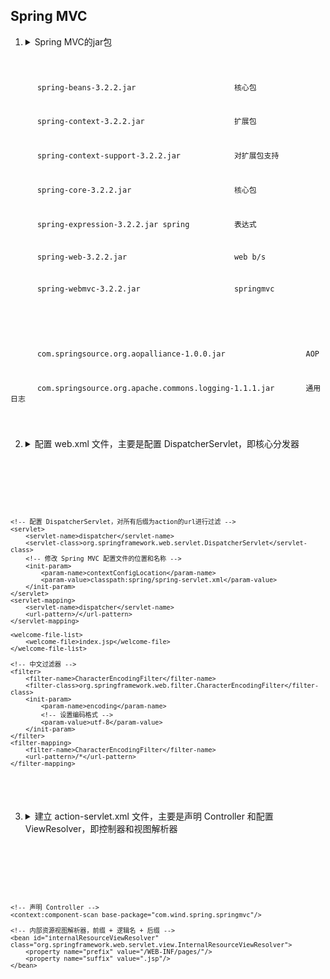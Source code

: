 ## Spring MVC
1. <details>
   <summary>Spring MVC的jar包</summary>
   <pre><code><p>spring-aop-3.2.2.jar                        AOP</p>
   <p>      spring-aspects-3.2.2.jar                    AOP</p>
<p>      spring-beans-3.2.2.jar                      核心包</p>
<p>      spring-context-3.2.2.jar                    扩展包</p>
<p>      spring-context-support-3.2.2.jar            对扩展包支持</p>
<p>      spring-core-3.2.2.jar                       核心包</p>
<p>      spring-expression-3.2.2.jar spring          表达式</p>
<p>      spring-web-3.2.2.jar                        web b/s</p>
<p>      spring-webmvc-3.2.2.jar                     springmvc</p>
<p>      </p>
<p>      com.springsource.org.aopalliance-1.0.0.jar                  AOP</p>
<p>      com.springsource.org.apache.commons.logging-1.1.1.jar       通用日志</p>
   </code></pre>
   </details>
   
2. <details>
   <summary> 配置 web.xml 文件，主要是配置 DispatcherServlet，即核心分发器</summary>
   <pre><code>
<?xml version="1.0" encoding="UTF-8"?>
<web-app xmlns="http://xmlns.jcp.org/xml/ns/javaee"
         xmlns:xsi="http://www.w3.org/2001/XMLSchema-instance"
         xsi:schemaLocation="http://xmlns.jcp.org/xml/ns/javaee http://xmlns.jcp.org/xml/ns/javaee/web-app_4_0.xsd"
         version="4.0">

    <!-- 配置 DispatcherServlet，对所有后缀为action的url进行过滤 -->
    <servlet>
        <servlet-name>dispatcher</servlet-name>
        <servlet-class>org.springframework.web.servlet.DispatcherServlet</servlet-class>
        <!-- 修改 Spring MVC 配置文件的位置和名称 -->
        <init-param>
            <param-name>contextConfigLocation</param-name>
            <param-value>classpath:spring/spring-servlet.xml</param-value>
        </init-param>
    </servlet>
    <servlet-mapping>
        <servlet-name>dispatcher</servlet-name>
        <url-pattern>/</url-pattern>
    </servlet-mapping>

    <welcome-file-list>
        <welcome-file>index.jsp</welcome-file>
    </welcome-file-list>

    <!-- 中文过滤器 -->
    <filter>
        <filter-name>CharacterEncodingFilter</filter-name>
        <filter-class>org.springframework.web.filter.CharacterEncodingFilter</filter-class>
        <init-param>
            <param-name>encoding</param-name>
            <!-- 设置编码格式 -->
            <param-value>utf-8</param-value>
        </init-param>
    </filter>
    <filter-mapping>
        <filter-name>CharacterEncodingFilter</filter-name>
        <url-pattern>/*</url-pattern>
    </filter-mapping>
</web-app>   </code></pre>
   </details>

3. <details>
   <summary>建立 action-servlet.xml 文件，主要是声明 Controller 和配置 ViewResolver，即控制器和视图解析器</summary>
   <pre><code>
<?xml version="1.0" encoding="UTF-8"?>
<beans xmlns="http://www.springframework.org/schema/beans"
       xmlns:xsi="http://www.w3.org/2001/XMLSchema-instance"
       xsi:schemaLocation="http://www.springframework.org/schema/beans
                        http://www.springframework.org/schema/beans/spring-beans-3.2.xsd">

    <!-- 声明 Controller -->
    <context:component-scan base-package="com.wind.spring.springmvc"/>

    <!-- 内部资源视图解析器，前缀 + 逻辑名 + 后缀 -->
    <bean id="internalResourceViewResolver" class="org.springframework.web.servlet.view.InternalResourceViewResolver">
        <property name="prefix" value="/WEB-INF/pages/"/>
        <property name="suffix" value=".jsp"/>
    </bean>
</beans>
   </code></pre>
   </details>
